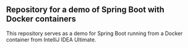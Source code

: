 Repository for a demo of Spring Boot with Docker containers
---

This repository serves as a demo for Spring Boot running from a Docker container from IntelliJ IDEA Ultimate. 